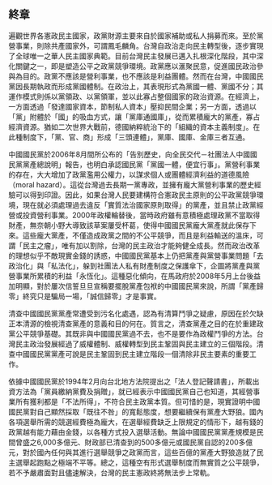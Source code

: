 ## 終章

遍觀世界各憲政民主國家，政黨財源主要來自於國家補助或私人捐募而來。至於黨營事業，則除共產國家外，可謂鳳毛麟角。台灣自政治走向民主轉型後，逐步實現了全球唯一之華人民主國家典範。目前台灣民主發展已邁入扎根深化階段，其中深化關鍵之一，即是塑造公平之政黨競爭環境。政黨應以滙聚民意，促進國民政治參與為目的。政黨不應該是營利事業，也不應該是利益團體。然而在台灣，中國國民黨因長期執政而形成黨國體制。在政治上，其表現形式為黨國一體、黨國不分；其運作模式則係以黨領政、以黨領軍，並以此寡占整個國家的政治資源。在經濟上，一方面透過「發達國家資本，節制私人資本」壓抑民間企業；另一方面，透過以「黨」附體於「國」的吸血方式，讓「黨庫通國庫」，從而累積龐大的黨產，寡占經濟資源。猶如二次世界大戰前，德國納粹統治下的「組織的資本主義制度」。在此種制度下，「黨、官、商」形成「三頭連體」，黨庫、國庫、金庫三者互通。

中國國民黨於2006年8月間所公布的「告別歷史，向全民交代－社團法人中國國民黨黨產總說明」報告，也明白承認國民黨「黨國一體，便宜行事」。黨營利事業的存在，大大增加了政黨濫用公權力，以謀求個人或團體經濟利益的道德風險（moral hazard）。這從台灣過去長期一黨專政，並擁有龐大黨營利事業的歷史經驗可以得到印證。因此，如果台灣人民要建構符合憲政民主原則的公平政黨競爭環境，現在就必須處理過去違反「實質法治國家原則取得」的黨產，並且禁止政黨經營或投資營利事業。2000年政權輪替後，當時政府雖有意積極處理政黨不當取得財產，無奈朝小野大導致該草案屢受杯葛，使得中國國民黨龐大黨產就此保存下來。這些龐大黨產，不僅造成政黨之間的不公平競爭，而且是利益輸送的溫床，可謂「民主之瘤」，唯有加以割除，台灣的民主政治才能夠健全成長。然而政治改革的理想似乎不敵現實金錢的誘惑，中國國民黨基本上仍把黨產與黨營事業問題「去政治化」與「私法化」，躲到社團法人私有財產制度之保護傘下，企圖將黨產與黨營事業所累積的利益「永恆化」。這種惡化傾向，在馬政府於2008年5月上台後益加明顯，對於屢次信誓旦旦宣稱要擺脫黨產包袱的中國國民黨來說，所謂「黨產歸零」終究只是騙局一場，「誠信歸零」才是事實。

清查中國國民黨黨產常遭受到污名化處遇，認為有清算鬥爭之疑慮，原因在於欠缺正本清源的檢視清查黨產的意義和目的何在。質言之，清查黨產之目的在於重建政黨公平競爭基礎。其既非與中國國民黨過不去，也不是要作為政權鬥爭的方法。台灣民主政治發展經過了威權體制、威權轉型到民主鞏固與民主建立的三個階段。清查中國國民黨黨產可說是民主鞏固到民主建立階段一個清除非民主要素的重要工作。

依據中國國民黨於1994年2月向台北地方法院提出之「法人登記聲請書」，所載出資方法為「黨員繳納黨費及捐贈」，就已經表示中國國民黨自己也知道，其經營事業所有獲利都是「不法所得」，不符合民主政黨本質。但可惜的是，現實證明中國國民黨對自己顯然採取「既往不咎」的寬鬆態度，想要繼續保有黨產大野狼。國內各項選舉所需的競選經費極為龐大，在選舉經費缺乏上限規定的情形下，越有錢的政黨越有能力藉由金錢，以各種方式投入選舉活動。無論中國國民黨黨產規模是民間曾盛之6,000多億元、財政部已清查到的500多億元或國民黨自認的200多億元，對於國內任何與其進行選舉競爭之政黨而言，這些百億的黨產大野狼造就了民主選舉起跑點之極端不平等。總之，這種空有形式選舉制度而無實質之公平競爭，若不予嚴肅面對且儘速解決，台灣的民主憲政終將無法步上常軌。
